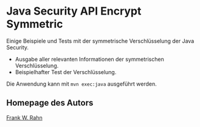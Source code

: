 # Java Security API Encrypt Symmetric
Einige Beispiele und Tests mit der symmetrische Verschlüsselung der Java Security.

* Ausgabe aller relevanten Informationen der symmetrischen Verschlüsselung.
* Beispielhafter Test der Verschlüsselung.

Die Anwendung kann mit `mvn exec:java` ausgeführt werden.

## Homepage des Autors
[Frank W. Rahn](http://www.frank-rahn.de)